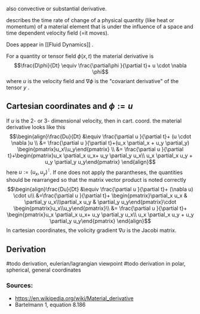 

also convective or substantial derivative.

describes the time rate of change of a physical quantity (like heat or momentum) of a material element that is under the influence of a space and time dependent velocity field (=it moves).

Does appear in [[Fluid Dynamics]] .

For a quantity or tensor field $\phi(x,t)$ the material derivative is
$$\frac{D\phi}{Dt} \equiv \frac{\partial\phi }{\partial t}+ u \cdot \nabla \phi$$
where $u$ is the velocity field and $\nabla \phi$ is the "covariant derivative" of the tensor $y$ .


## Cartesian coordinates and $\phi:=u$
If $u$ is the 2- or 3- dimensional velocity, then in cart. coord. the material derivative looks like this 
$$\begin{align}\frac{Du}{Dt} &\equiv \frac{\partial u }{\partial t}+ (u \cdot \nabla )u \\
&= \frac{\partial u }{\partial t}+(u_x \partial_x + u_y  \partial_y) \begin{pmatrix}u_x\\u_y\end{pmatrix}  \\
&= \frac{\partial u }{\partial t}+\begin{pmatrix}u_x \partial_x u_x+ u_y  \partial_y u_x\\ u_x \partial_x u_y + u_y  \partial_y u_y\end{pmatrix}
\end{align}$$
here $u:=(u_x, u_y)^\intercal$.
If one does not apply the parantheses, the quantities should be rearranged so that the matrix vector product is noted correctly
$$\begin{align}\frac{Du}{Dt} &\equiv \frac{\partial u }{\partial t}+  (\nabla u) \cdot u\\
&=\frac{\partial u }{\partial t}+ \begin{pmatrix}\partial_x u_x & \partial_y u_x\\\partial_x u_y & \partial_y u_y\end{pmatrix}\cdot \begin{pmatrix}u_x\\u_y\end{pmatrix}\\
&= \frac{\partial u }{\partial t}+ \begin{pmatrix}u_x \partial_x u_x+ u_y  \partial_y u_x\\ u_x \partial_x u_y + u_y  \partial_y u_y\end{pmatrix}
\end{align}$$
In cartesian coordinates, the volicity gradient $\nabla u$ is the Jacobi matrix.



## Derivation
#todo derivation, eulerian/lagrangian viewpoint
#todo derivation in polar, spherical, general coordinates 



### Sources:
- https://en.wikipedia.org/wiki/Material_derivative
- Bartelmann 1, equation 8.186